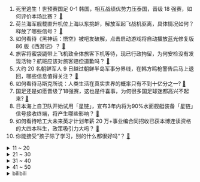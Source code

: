 1. 死里逃生！世预赛国足 0-1 韩国，相互战绩优势力压泰国，晋级 18 强赛，如何评价本场比赛？ [:link:](https://www.zhihu.com/question/658635911)
2. 荷兰海军舰载直升机位上海以东挑衅，解放军起飞战机驱离，具体情况如何？释放了哪些信号？ [:link:](https://www.zhihu.com/question/658651265)
3. 如何看待《黑神话：悟空》被吧友破解，点击启动游戏将自动播放蓝光修复版 86 版《西游记》？ [:link:](https://www.zhihu.com/question/658573383)
4. 旅客将蜜袋鼯带上飞机致全体旅客下机等待，现已行政拘留，为何安检没有发现活物？航班应该对旅客赔偿道歉吗？ [:link:](https://www.zhihu.com/question/658632692)
5. 大约 20 名朝鲜军人 9 日越过朝鲜半岛军事分界线，在韩方鸣枪警告后马上退回，哪些信息值得关注？ [:link:](https://www.zhihu.com/question/658664189)
6. 如何看待马斯克所说：人类生活在真实世界的概率只有不到十亿分之一? [:link:](https://www.zhihu.com/question/658504787)
7. 国足还是如愿晋级了18强赛，这也是件喜事，为何很多国足球迷都高兴不起来? [:link:](https://www.zhihu.com/question/658670234)
8. 日本海上自卫队开始试用「星链」，宣布3年内将为90%水面舰艇装备「星链」信号接收终端，将产生哪些影响？ [:link:](https://www.zhihu.com/question/658611213)
9. 如何看待哈工大未来英才计划年薪 20 万+事业编合同招收已获本博连读资格的大四本科生，政策吸引力大吗？ [:link:](https://www.zhihu.com/question/658462005)
10. 你能接受“孩子除了学习，别的什么都很好吗“？ [:link:](https://www.zhihu.com/question/658312153)
<details>
<summary>11 ~ 20</summary>

11. 欧洲议会选举结果出炉后，法国宣布「解散议会」「比利时首相辞职」，还将引发哪些影响？ [:link:](https://www.zhihu.com/question/658634642)
12. 为什么很多人觉得全职交易没有社会地位？ [:link:](https://www.zhihu.com/question/658185251)
13. 如何看待《黑神话:悟空》开启预售后，豆瓣将其过往评分记录重置？ [:link:](https://www.zhihu.com/question/658566104)
14. 没读过高中，没高考过，很遗憾怎么办呢？ [:link:](https://www.zhihu.com/question/658309945)
15. 南北战争 南方有翻盘机会吗？ [:link:](https://www.zhihu.com/question/651207593)
16. 在职场面试中，你认为有哪些「减分」行为？ [:link:](https://www.zhihu.com/question/655402169)
17. 如果黑悟空发售后大获全胜，会不会在中国掀起制作3A大作的热潮？ [:link:](https://www.zhihu.com/question/420336106)
18. 如何看待 Gala 回应幽梦 BUG 事件「不卡 BUG 是职业选手最基本的素质，其他没什么想说的」？ [:link:](https://www.zhihu.com/question/658623811)
19. Leyan 称「LPL 没能进前十的队伍，选手月薪是三万，而做陪玩能月入十万」，这种差异是如何产生的？ [:link:](https://www.zhihu.com/question/658622229)
20. 泰国 3-1 战胜新加坡，但净胜关系不敌国足，国足惊险晋级 18 强赛，怎样看待国足未来比赛的前景？ [:link:](https://www.zhihu.com/question/658671091)
</details>
<details>
<summary>21 ~ 30</summary>

21. 潮牌 Champion 被「抄底」，以近 15 亿美元价格被 ABG 收购，该品牌为何突然不火了？ [:link:](https://www.zhihu.com/question/658556891)
22. 为什么钢筋放太多了反而不好？ [:link:](https://www.zhihu.com/question/588629540)
23. 去哪些旅行地时，你曾感觉「此刻置身于历史中」？ [:link:](https://www.zhihu.com/question/658212019)
24. 初跑者如果中断一个星期不跑步会退步很多吗? [:link:](https://www.zhihu.com/question/657791593)
25. 你觉得健身房和户外运动区别是什么？哪个更好？ [:link:](https://www.zhihu.com/question/658039585)
26. 人到中年，你有遗憾吗？ [:link:](https://www.zhihu.com/question/658169722)
27. 为什么说电池进步能改变生活？未来电池的终极形态是怎样的？ [:link:](https://www.zhihu.com/question/658074142)
28. 如何看待俄罗斯派遣核潜艇到古巴？ [:link:](https://www.zhihu.com/question/658287169)
29. 想入股市，有什么意见给新手吗？ [:link:](https://www.zhihu.com/question/658058320)
30. 火车上呼叫医护人员时，你会去吗？ [:link:](https://www.zhihu.com/question/266360550)
</details>
<details>
<summary>31 ~ 40</summary>

31. 是什么影响了我们的消费观？经济还是环境？ [:link:](https://www.zhihu.com/question/657819695)
32. 补铁的水果一般有哪些？ [:link:](https://www.zhihu.com/question/657914048)
33. 刚高考完，一直对心理学特别感兴趣，即使被泼了好多冷水，我仍然想坚持，想听听大家的意见和看法？ [:link:](https://www.zhihu.com/question/658558775)
34. 如果《黑神话:悟空》是系列首作，你希望下一部「黑神话」系列把哪个神话变成游戏？ [:link:](https://www.zhihu.com/question/658469198)
35. 高温天气来袭，多地可达 40℃ 以上，官方提醒谨防热射病，如何预防热射病？有哪些降温妙招？ [:link:](https://www.zhihu.com/question/658636066)
36. 为什么C标准库没有链表？ [:link:](https://www.zhihu.com/question/39761722)
37. 刚开始跑步时效果显著，但跑了两周后，越跑越累，这是为什么呀？有什么好的解决方法吗？ [:link:](https://www.zhihu.com/question/657773388)
38. 拒绝被家务内耗，有哪些清洁技巧或者家务神器值得入手？ [:link:](https://www.zhihu.com/question/655160354)
39. 假如有一根可以无限燃烧的火柴可以把整个地球的水烧开吗？ [:link:](https://www.zhihu.com/question/658541760)
40. 如何评价崩坏星穹铁道千星纪游pv：《此刻，在同一片星空下》? [:link:](https://www.zhihu.com/question/658624382)
</details>
<details>
<summary>41 ~ 50</summary>

41. 高考完我要去表白吗？ [:link:](https://www.zhihu.com/question/658505299)
42. 奇拉比真的打败了鹰佐吗？天照烧的是八尾本体还是尾巴？ [:link:](https://www.zhihu.com/question/413698395)
43. 外国人第一次来中国是什么体验？ [:link:](https://www.zhihu.com/question/566182601)
44. 什么样的游戏本配置可以畅玩《黑神话:悟空》? [:link:](https://www.zhihu.com/question/658619857)
45. 历史上，当新技术涌现而出，人们为何总是首先会以害怕、担忧等抵制情绪来面对？ [:link:](https://www.zhihu.com/question/657443375)
46. 「忍耐退让」和「当场爆发」哪个比较好解决问题？ [:link:](https://www.zhihu.com/question/658500955)
47. 国内的骑行圣地都有哪些值得推荐？ [:link:](https://www.zhihu.com/question/653491670)
48. 大家有哪些温和高效又「相见恨晚」的美白精华液推荐？ [:link:](https://www.zhihu.com/question/653888558)
49. 凯特王妃为缺席英国皇家阅兵仪式彩排道歉，有哪些信息值得关注？ [:link:](https://www.zhihu.com/question/658535801)
50. 哪些现代诗歌惊到了你，看到了就想把它背下来？ [:link:](https://www.zhihu.com/question/44822342)
</details><details>
<summary>bilibili</summary>

</details>